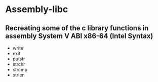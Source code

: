 # Assembly-libc

## Recreating some of the c library functions in assembly System V ABI x86-64 (Intel Syntax)

  - write
  - exit
  - putstr
  - strchr
  - strcmp
  - strlen
